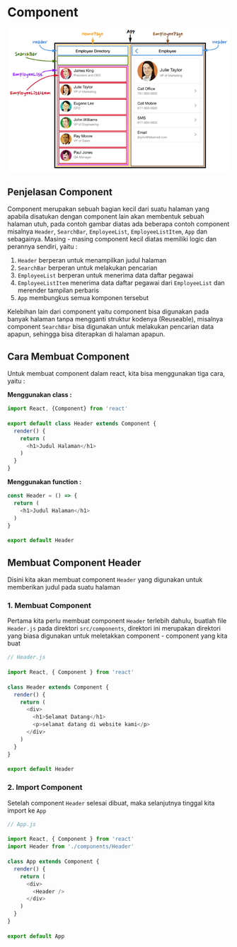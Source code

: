 # Component

![component](component-based.png)

## Penjelasan Component

Component merupakan sebuah bagian kecil dari suatu halaman yang apabila disatukan dengan component lain akan membentuk sebuah halaman utuh, pada contoh gambar diatas ada beberapa contoh component misalnya `Header`, `SearchBar`, `EmployeeList`, `EmployeeListItem`, `App` dan sebagainya. Masing - masing component kecil diatas memiliki logic dan perannya sendiri, yaitu :

1.  `Header` berperan untuk menampilkan judul halaman
2.  `SearchBar` berperan untuk melakukan pencarian
3.  `EmployeeList` berperan untuk menerima data daftar pegawai
4.  `EmployeeListItem` menerima data daftar pegawai dari `EmployeeList` dan merender tampilan perbaris
5.  `App` membungkus semua komponen tersebut

Kelebihan lain dari component yaitu component bisa digunakan pada banyak halaman tanpa mengganti struktur kodenya (Reuseable), misalnya component `SearchBar` bisa digunakan untuk melakukan pencarian data apapun, sehingga bisa diterapkan di halaman apapun.

## Cara Membuat Component

Untuk membuat component dalam react, kita bisa menggunakan tiga cara, yaitu :

**Menggunakan class :**

```Javascript
import React, {Component} from 'react'

export default class Header extends Component {
  render() {
    return (
      <h1>Judul Halaman</h1>
    )
  }
}
```

**Menggunakan function :**

```Javascript
const Header = () => {
  return (
    <h1>Judul Halaman</h1>
  )
}

export default Header
```

## Membuat Component Header

Disini kita akan membuat component `Header` yang digunakan untuk memberikan judul pada suatu halaman

### 1. Membuat Component

Pertama kita perlu membuat component `Header` terlebih dahulu, buatlah file `Header.js` pada direktori `src/components`, direktori ini merupakan direktori yang biasa digunakan untuk meletakkan component - component yang kita buat

```javascript
// Header.js

import React, { Component } from 'react'

class Header extends Component {
  render() {
    return (
      <div>
        <h1>Selamat Datang</h1>
        <p>selamat datang di website kami</p>
      </div>
    )
  }
}

export default Header
```

### 2. Import Component

Setelah component `Header` selesai dibuat, maka selanjutnya tinggal kita import ke `App`

```javascript
// App.js

import React, { Component } from 'react'
import Header from './components/Header'

class App extends Component {
  render() {
    return (
      <div>
        <Header />
      </div>
    )
  }
}

export default App
```
